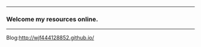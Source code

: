 ---------------------------
### Welcome my resources online.
-----------------------
Blog:http://wjf444128852.github.io/